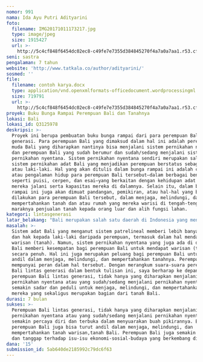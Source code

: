 ```yaml
---
nomor: 991
nama: Ida Ayu Putri Adityarini
foto:
  filename: IMG20171011173217.jpg
  type: image/jpeg
  size: 1915427
  url: >-
    http://5c4cf848f6454dc02ec8-c49fe7e7355d384845270f4a7a0a7aa1.r53.cf2.rackcdn.com/7840615f-51da-46a1-8e65-bd4715bf0c04/IMG20171011173217.jpg
seni: sastra
pengalaman: 7 tahun
website: 'http://www.tatkala.co/author/adityarini/'
sosmed: ''
file:
  filename: contoh karya.docx
  type: application/vnd.openxmlformats-officedocument.wordprocessingml.document
  size: 719791
  url: >-
    http://5c4cf848f6454dc02ec8-c49fe7e7355d384845270f4a7a0a7aa1.r53.cf2.rackcdn.com/25338fc5-3ad1-487d-8789-1c3ce515022b/contoh%20karya.docx
proyek: Buku Bunga Rampai Perempuan Bali dan Tanahnya
lokasi: Bali
lokasi_id: Q3125978
deskripsi: >-
  Proyek ini berupa pembuatan buku bunga rampai dari para perempuan Bali lintas
  generasi. Para perempuan Bali yang dimaksud dalam hal ini adalah perempuan
  muda Bali yang diharapkan nantinya bisa menjalani sistem pernikahan nyentana
  dan perempuan Bali yang sudah berumur dan sudah/sedang menjalani sistem
  pernikahan nyentana. Sistem pernikahan nyentana sendiri merupakan salah satu
  sistem pernikahan adat Bali yang menjadikan perempuan berstatus sebagai purusa
  atau laki-laki. Hal yang akan ditulis dalam bunga rampai ini adalah cerita
  atau pengalaman hidup para perempuan Bali tersebut—dalam berbagai bentuk,
  seperti puisi, cerpen, dan esai—yang berkaitan dengan kehidupan adat yang
  mereka jalani serta kapasitas mereka di dalamnya. Selain itu, dalam buku bunga
  rampai ini juga akan dimuat pandangan, pemikiran, atau hal-hal yang bisa
  dilakukan para perempuan Bali tersebut, dalam menjaga, melindungi, dan
  mempertahankan tanah dan atau rumah yang mereka warisi di tengah-tengah
  maraknya penjualan tanah kepada orang luar dan alih fungsi lahan.
kategori: lintasgenerasi
latar_belakang: "Bali merupakan salah satu daerah di Indonesia yang menganut sistem patrelineal. Hal tersebut membuat laki-laki memiliki peran yang lebih banyak dalam kehidupan, terutama kehidupan adat di Bali. Salah satunya adalah sistem pernikahan. Sistem pernikahan di Bali umumnya  mewajibkan perempuan tinggal di rumah suami setelah menikah. Dalam hal pembagian warisan yang biasanya berupa tanah umumnya laki-laki juga yang memiliki hak sepenuhnya atas warisan tersebut. Jika melihat sistem yang umum digunakan itu, tentu ruang gerak perempuan Bali dalam menjaga tanah warisan tersebut sangat terbatas. Namun, sistem pernikahan adat Bali juga memberi kesempatan bagi perempuan untuk menjaga warisan mereka, yaitu dengan melakukan  pernikahan nyentana. Sistem pernikahan ini biasanya dilakukan oleh perempuan Bali yang berstatus anak tunggal atau tidak memiliki saudara laki-laki. Dalam sistem pernikahan ini, perempuan Bali berstatus sebagai laki-laki. Artinya, setelah menikah suami yang tinggal di rumah istri. Warisan keluarga juga akan sepenuhnya menjadi hak perempuan.\r\nJika dibandingkan dengan sistem pernikahan yang umum di Bali, tentu tidak banyak perempuan Bali yang menjalani sistem pernikahan nyentana. Namun, melalui sistem ini setidaknya adat memberi kesempatan untuk perempuan Bali ikut andil  menjaga tanah mereka. Hal tersebut menunjukan  perempuan Bali juga mempunyai peran dalam menjaga, melindungi, dan mempertahankan tanah mereka, tanah Bali.\r\n"
masalah: >-
  Sistem adat Bali yang menganut sistem patrelineal memberi lebih banyak ruang 
  dan hak kepada laki-laki daripada perempuan, termasuk dalam hal mendapat
  warisan (tanah). Namun, sistem pernikahan nyentana yang juga ada di dalam adat
  Bali memberi kesempatan bagi perempuan Bali untuk mendapat warisan (tanah)
  secara penuh. Hal ini juga merupakan peluang bagi perempuan Bali untuk ikut
  andil dalam menjaga, melindungi, dan mempertahankan tanahnya. Perempuan Bali
  mempunyai peran dalam hal tersebut. Dengan merangkum suara-suara perempuan
  Bali lintas generasi dalam bentuk tulisan ini, saya berharap ke depannya,
  perempuan Bali lintas generasi, tidak hanya yang diharapkan menjalani
  pernikahan nyentana atau yang sudah/sedang menjalani pernikahan nyentana,
  semakin sadar dan peduli untuk menjaga, melindungi, dan mempertahankan tanah
  mereka yang sekaligus merupakan bagian dari tanah Bali.
durasi: 7 bulan
sukses: >-
  Perempuan Bali lintas generasi, tidak hanya yang diharapkan menjalani
  pernikahan nyentana atau yang sudah/sedang menjalani pernikahan nyentana,
  semakin percaya diri dan terbuka dalam menyuarakan buah pikirannya. Bahwa
  perempuan Bali juga bisa turut andil dalam menjaga, melindungi, dan
  mempertahankan tanah warisan,tanah Bali. Perempuan Bali juga semakin peduli
  dan tanggap terhadap isu-isu ekonomi-sosial-budaya yang berkembang di Bali.
dana: '15'
submission_id: 5ab640de2185992c79dc6f63
---
```


